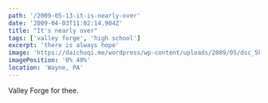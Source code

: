 ```yaml
---
path: '/2009-05-13-it-is-nearly-over'
date: '2009-04-03T11:02:14.904Z'
title: "It's nearly over"
tags: ['valley forge', 'high school']
excerpt: 'there is always hope'
image: 'https://daichuqi.me/wordpress/wp-content/uploads/2009/05/dsc_5kk041.jpg'
imagePosition: '0% 40%'
location: 'Wayne, PA'
---
```


<p class="normal-article">
  Valley Forge for thee.
</p>
